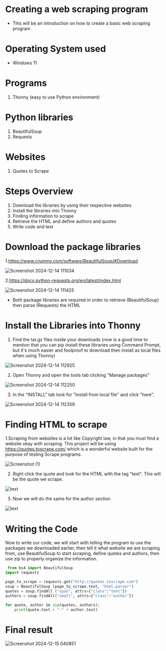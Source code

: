 # Creating a web scraping program
* This will be an introduction on how to create a basic web scraping program

# Operating System used
* Windows 11

# Programs
1. Thonny (easy to use Python environment)
# Python libraries
1. BeautifulSoup
2. Requests
# Websites
1. Quotes to Scrape
# Steps Overview
1. Download the libraries by using their respective websites
2. Install the libraries into Thonny
3. Finding information to scrape
4. Retrieve the HTML and define authors and quotes
5. Write code and test

# Download the package libraries
1.https://www.crummy.com/software/BeautifulSoup/#Download

 ![Screenshot 2024-12-14 111034](https://github.com/user-attachments/assets/559dcf2d-98fd-4416-8760-653e9d6fb931)

2.https://docs.python-requests.org/en/latest/index.html

 ![Screenshot 2024-12-14 111425](https://github.com/user-attachments/assets/4f09dd56-6978-489f-ad3f-e9b966e69554)

* Both package libraries are required in order to retrieve (BeautifulSoup) then parse (Requests) the HTML

# Install the Libraries into Thonny
 1. Find the tar.gz files inside your downloads (now is a good time to mention that you can pip install these libraries using Command Prompt, but it's much easier and foolproof to download then install as local files when using Thonny)

![Screenshot 2024-12-14 112925](https://github.com/user-attachments/assets/85c313b3-656e-4f79-b82a-177044b5c3a9)

2. Open Thonny and open the tools tab clicking "Manage packages"

![Screenshot 2024-12-14 112250](https://github.com/user-attachments/assets/b3e4977d-d22e-4e3f-baed-68f63b61a9ba)

3. In the "INSTALL" tab look for "Install from local file" and click "here".

![Screenshot 2024-12-14 112359](https://github.com/user-attachments/assets/cc2e4824-4cdc-4f52-b831-b31e3883372c)

# Finding HTML to scrape
1.Scraping from websites is a lot like Copyright law, in that you must find a website okay with scraping. This project will be using https://quotes.toscrape.com/ which is a wonderful website built for the purpose of testing Scrape programs.

![Screenshot (1)](https://github.com/user-attachments/assets/e3ac5050-051f-4758-9c0c-6bd4cd5283db)

2. Right click the quote and look for the HTML with the tag "text". This will be the quote we scrape.

![text](https://github.com/user-attachments/assets/1e63ffb2-e0ce-4d4d-9d3f-1318e43d552f)

3. Now we will do the same for the author section

![text](https://github.com/user-attachments/assets/fc6f7269-2fe4-4962-87e3-3b2347d52aeb)

# Writing the Code
Now to write our code, we will start with telling the program to use the packages we downloaded earlier, then tell it what website we are scraping from, use BeautifulSoup to start scraping, define quotes and authors, then use zip to properly organize the information.

```python
 from bs4 import BeautifulSoup
import requests

page_to_scrape = requests.get("http://quotes.toscrape.com")
soup = BeautifulSoup (page_to_scrape.text, "html.parser")
quotes = soup.findAll ("span", attrs={"class":"text"})
authors = soup.findAll("small", attrs={"class":"author"})

for quote, author in zip(quotes, authors):
    print(quote.text + "-" + author.text)

```
# Final result

![Screenshot 2024-12-15 040851](https://github.com/user-attachments/assets/cd82dba7-7586-4b3f-8212-d9240cf3bfe2)





